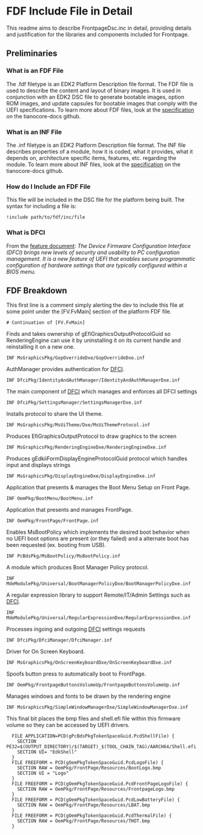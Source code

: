 # FDF Include File in Detail

This readme aims to describe FrontpageDsc.inc in detail, providing details and justification for
the libraries and components included for Frontpage.

## Preliminaries

### What is an FDF File

The .fdf filetype is an EDK2 Platform Description file format. The FDF file is used to describe the content and
layout of binary images. It is used in conjunction with an EDK2 DSC file to generate bootable images,
option ROM images, and update capsules for bootable images that comply with the UEFI specifications. To
learn more about FDF files, look at the
[specification](https://edk2-docs.gitbook.io/edk-ii-fdf-specification/)
on the tianocore-docs github.

### What is an INF File

The .inf filetype is an EDK2 Platform Description file format. The INF file describes properties of a module,
how it is coded, what it provides, what it depends on, architecture specific items, features, etc. regarding
the module. To learn more about INF files, look at the
[specification](https://edk2-docs.gitbook.io/edk-ii-inf-specification/)
on the tianocore-docs github.

### How do I Include an FDF File

This file will be included in the DSC file for the platform being built. The syntax for including a file
is:

    !include path/to/fdf/inc/file

### What is DFCI

From the [feature document](https://microsoft.github.io/mu/dyn/mu_plus/DfciPkg/Docs/Dfci_Feature/):
*The Device Firmware Configuration Interface (DFCI) brings new levels of security and usability to
PC configuration management. It is a new feature of UEFI that enables secure programmatic configuration
of hardware settings that are typically configured within a BIOS menu.*

## FDF Breakdown

This first line is a comment simply alerting the dev to include this file at some point under the
[FV.FvMain] section of the platform FDF file.

    # Continuation of [FV.FvMain]

Finds and takes ownership of gEfiGraphicsOutputProtocolGuid so RenderingEngine can use it by uninstalling
it on its current handle and reinstalling it on a new one.

    INF MsGraphicsPkg/GopOverrideDxe/GopOverrideDxe.inf

AuthManager provides authentication for [DFCI](#what-is-dfci).

    INF DfciPkg/IdentityAndAuthManager/IdentityAndAuthManagerDxe.inf

The main component of [DFCI](#what-is-dfci) which manages and enforces all DFCI settings

    INF DfciPkg/SettingsManager/SettingsManagerDxe.inf

Installs protocol to share the UI theme.

    INF MsGraphicsPkg/MsUiTheme/Dxe/MsUiThemeProtocol.inf

Produces EfiGraphicsOutputProtocol to draw graphics to the screen

    INF MsGraphicsPkg/RenderingEngineDxe/RenderingEngineDxe.inf

Produces gEdkiiFormDisplayEngineProtocolGuid protocol which handles input and displays strings

    INF MsGraphicsPkg/DisplayEngineDxe/DisplayEngineDxe.inf

Application that presents & manages the Boot Menu Setup on Front Page.

    INF OemPkg/BootMenu/BootMenu.inf

Application that presents and manages FrontPage.

    INF OemPkg/FrontPage/FrontPage.inf

Enables MsBootPolicy which implements the desired boot behavior when no UEFI boot options are present (or they
failed) and a alternate boot has been requested (ex. booting from USB).

    INF PcBdsPkg/MsBootPolicy/MsBootPolicy.inf

A module which produces Boot Manager Policy protocol.

    INF MdeModulePkg/Universal/BootManagerPolicyDxe/BootManagerPolicyDxe.inf

A regular expression library to support Remote/IT/Admin Settings such as [DFCI](#what-is-dfci).

    INF MdeModulePkg/Universal/RegularExpressionDxe/RegularExpressionDxe.inf

Processes ingoing and outgoing [DFCI](#what-is-dfci) settings requests

    INF DfciPkg/DfciManager/DfciManager.inf

Driver for On Screen Keyboard.

    INF MsGraphicsPkg/OnScreenKeyboardDxe/OnScreenKeyboardDxe.inf

Spoofs button press to automatically boot to FrontPage.

    INF OemPkg/FrontpageButtonsVolumeUp/FrontpageButtonsVolumeUp.inf

Manages windows and fonts to be drawn by the rendering engine

    INF MsGraphicsPkg/SimpleWindowManagerDxe/SimpleWindowManagerDxe.inf

This final bit places the bmp files and shell.efi file within this firmware volume so they can be
accessed by UEFI drivers.

      FILE APPLICATION=PCD(gPcBdsPkgTokenSpaceGuid.PcdShellFile) {
        SECTION PE32=$(OUTPUT_DIRECTORY)/$(TARGET)_$(TOOL_CHAIN_TAG)/AARCH64/Shell.efi
        SECTION UI= "EdkShell"
      }
      FILE FREEFORM = PCD(gOemPkgTokenSpaceGuid.PcdLogoFile) {
        SECTION RAW = OemPkg/FrontPage/Resources/BootLogo.bmp
        SECTION UI = "Logo"
      }
      FILE FREEFORM = PCD(gOemPkgTokenSpaceGuid.PcdFrontPageLogoFile) {
        SECTION RAW = OemPkg/FrontPage/Resources/FrontpageLogo.bmp
      }
      FILE FREEFORM = PCD(gOemPkgTokenSpaceGuid.PcdLowBatteryFile) {
        SECTION RAW = OemPkg/FrontPage/Resources/LBAT.bmp
      }
      FILE FREEFORM = PCD(gOemPkgTokenSpaceGuid.PcdThermalFile) {
        SECTION RAW = OemPkg/FrontPage/Resources/THOT.bmp
      }
